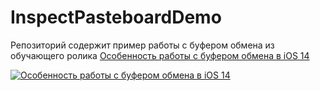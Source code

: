 # InspectPasteboardDemo

Репозиторий содержит пример работы с буфером обмена из обучающего ролика [Особенность работы с буфером обмена в iOS 14](https://youtu.be/x2dRNI9LJz4)

[![Особенность работы с буфером обмена в iOS 14](https://img.youtube.com/vi/x2dRNI9LJz4/0.jpg)](https://www.youtube.com/watch?v=x2dRNI9LJz4)
